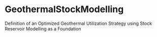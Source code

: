 # GeothermalStockModelling
Definition of an Optimized Geothermal Utilization Strategy using Stock Reservoir Modelling as a Foundation
